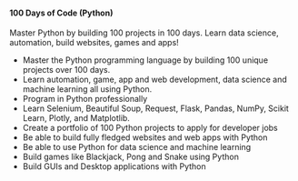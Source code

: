 #### 100 Days of Code (Python)
Master Python by building 100 projects in 100 days. Learn data science, automation, build websites, games and apps!

- Master the Python programming language by building 100 unique projects over 100 days.
- Learn automation, game, app and web development, data science and machine learning all using Python.
- Program in Python professionally
- Learn Selenium, Beautiful Soup, Request, Flask, Pandas, NumPy, Scikit Learn, Plotly, and Matplotlib.
- Create a portfolio of 100 Python projects to apply for developer jobs
- Be able to build fully fledged websites and web apps with Python
- Be able to use Python for data science and machine learning
- Build games like Blackjack, Pong and Snake using Python
- Build GUIs and Desktop applications with Python
